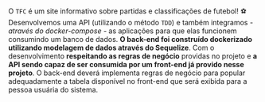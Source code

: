 O `TFC` é um site informativo sobre partidas e classificações de futebol! ⚽️
Desenvolvemos uma API (utilizando o método `TDD`) e também integramos *- através do docker-compose -* as aplicações para que elas funcionem consumindo um banco de dados.
**O back-end foi construído dockerizado utilizando modelagem de dados através do Sequelize**. Com o desenvolvimento **respeitando as regras de negócio** providas no projeto e **a API sendo capaz de ser consumida por um front-end já provido nesse projeto**.
O back-end deverá implementa regras de negócio para popular adequadamente a tabela disponível no front-end que será exibida para a pessoa usuária do sistema.

  